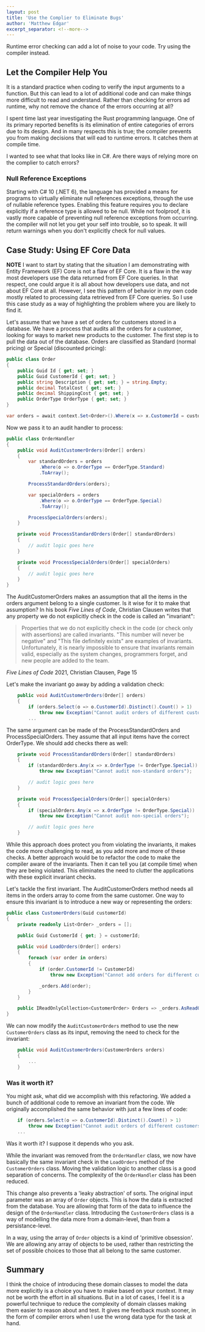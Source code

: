 ```yaml
---
layout: post
title: 'Use the Complier to Eliminate Bugs'
author: 'Matthew Edgar'
excerpt_separator: <!--more-->
---
```


Runtime error checking can add a lot of noise to your code. Try using the compiler instead.

<!--more-->

## Let the Compiler Help You

It is a standard practice when coding to verify the input arguments to a function. But this can lead to a lot of additional code and can make things more difficult to read and understand. Rather than checking for errors ad runtime, why not remove the chance of the errors occurring at all?

I spent time last year investigating the Rust programming language. One of its primary reported benefits is its elimination of entire categories of errors due to its design. And in many respects this is true; the compiler prevents you from making decisions that will ead to runtime errors. It catches them at compile time.

I wanted to see what that looks like in C#. Are there ways of relying more on the complier to catch errors?

### Null Reference Exceptions

Starting with C# 10 (.NET 6), the language has provided a means for programs to virtually eliminate null references exceptions, through the use of nullable reference types. Enabling this feature requires you to declare explicitly if a reference type is allowed to be null. While not foolproof, it is vastly more capable of preventing null reference exceptions from occurring. the compiler will not let you get your self into trouble, so to speak. It will return warnings when you don't explicitly check for null values. 

## Case Study: Using EF Core Data

**NOTE** I want to start by stating that the situation I am demonstrating with Entity Framework (EF) Core is not a flaw of EF Core. It is a flaw in the way most developers use the data returned from EF Core queries. In that respect, one could argue it is all about how developers use data, and not about EF Core at all. However, I see this pattern of behavior in my own code mostly related to processing data retrieved from EF Core queries. So I use this case study as a way of highlighting the problem where you are likely to find it.

Let's assume that we have a set of orders for customers stored in a database. We have a process that audits all the orders for a customer, looking for ways to market new products to the customer. The first step is to pull the data out of the database. Orders are classified as Standard (normal pricing) or Special (discounted pricing):

```csharp
public class Order
{
    public Guid Id { get; set; }
    public Guid CustomerId { get; set; }
    public string Description { get; set; } = string.Empty;
    public decimal TotalCost { get; set; }
    public decimal ShippingCost { get; set; }
    public OrderType OrderType { get; set; }
}

var orders = await context.Set<Order>().Where(x => x.CustomerId = customerId).ToArrayAsync()
```

Now we pass it to an audit handler to process:

```csharp
public class OrderHandler
{
    public void AuditCustomerOrders(Order[] orders)
    {
        var standardOrders = orders
            .Where(o => o.OrderType == OrderType.Standard)
            .ToArray();

        ProcessStandardOrders(orders);

        var specialOrders = orders
            .Where(o => o.OrderType == OrderType.Special)
            .ToArray();

        ProcessSpecialOrders(orders);
    }

    private void ProcessStandardOrders(Order[] standardOrders)
    {
        // audit logic goes here
    }

    private void ProcessSpecialOrders(Order[] specialOrders)
    {
        // audit logic goes here
    }
}
```

The AuditCustomerOrders makes an assumption that all the items in the orders argument belong to a single customer. Is it wise for it to make that assumption? In his book _Five Lines of Code_, Christian Clausen writes that any property we do not explicitly check in the code is called an "invariant":

> Properties that we do not explicitly check in the code (or check only with assertions) are called invariants. "This number will never be negative" and "This file definitely exists" are examples of invariants. Unfortunately, it is nearly impossible to ensure that invariants remain valid, especially as the system changes, programmers forget, and new people are added to the team.

_Five Lines of Code_ 2021, Christian Clausen, Page 15

Let's make the invariant go away by adding a validation check:

```csharp
    public void AuditCustomerOrders(Order[] orders)
    {
        if (orders.Select(o => o.CustomerId).Distinct().Count() > 1)
            throw new Exception("Cannot audit orders of different customers");
        ...
```

The same argument can be made of the ProcessStandardOrders and ProcessSpecialOrders. They assume that all input items have the correct OrderType. We should add checks there as well:

```csharp
    private void ProcessStandardOrders(Order[] standardOrders)
    {
        if (standardOrders.Any(x => x.OrderType != OrderType.Special))
            throw new Exception("Cannot audit non-standard orders");

        // audit logic goes here
    }

    private void ProcessSpecialOrders(Order[] specialOrders)
    {
        if (specialOrders.Any(x => x.OrderType != OrderType.Special))
            throw new Exception("Cannot audit non-special orders");

        // audit logic goes here
    }
``` 

While this approach does protect you from violating the invariants, it makes the code more challenging to read, as you add more and more of these checks. A better approach would be to refactor the code to make the compiler aware of the invariants. Then it can tell you (at compile time) when they are being violated. This eliminates the need to clutter the applications with these explicit invariant checks.

Let's tackle the first invariant. The AuditCustomerOrders method needs all items in the orders array to come from the same customer. One way to ensure this invariant is to introduce a new way or representing the orders:

```csharp
public class CustomerOrders(Guid customerId)
{
    private readonly List<Order> _orders = [];

    public Guid CustomerId { get; } = customerId;

    public void LoadOrders(Order[] orders)
    {
        foreach (var order in orders)
        {
            if (order.CustomerId != CustomerId)
                throw new Exception("Cannot add orders for different customers");

            _orders.Add(order);
        }
    }

    public IReadOnlyCollection<CustomerOrder> Orders => _orders.AsReadOnly();
}
```

We can now modify the `AuditCustomerOrders` method to use the new `CustomerOrders` class as its input, removing the need to check for the invariant:

```csharp
    public void AuditCustomerOrders(CustomerOrders orders)
    {
        ...
    }
```

### Was it worth it?

You might ask, what did we accomplish with this refactoring. We added a bunch of additional code to remove an invariant from the code. We originally accomplished the same behavior with just a few lines of code:

```csharp
    if (orders.Select(o => o.CustomerId).Distinct().Count() > 1)
        throw new Exception("Cannot audit orders of different customers");
    ...
```

Was it worth it? I suppose it depends who you ask. 

While the invariant was removed from the `OrderHandler` class, we now have basically the same invariant check in the `LoadOrders` method of the `CustomerOrders` class. Moving the validation logic to another class is a good separation of concerns. The complexity of the `OrderHandler` class has been reduced. 

This change also prevents a 'leaky abstraction' of sorts. The original input parameter was an array of `Order` objects. This is how the data is extracted from the database. You are allowing that form of the data to influence the design of the `OrderHandler` class. Introducing the `CustomerOrders` class is a way of modelling the data more from a domain-level, than from a persistance-level.

In a way, using the array of `Order` objects is a kind of 'primitive obsession'. We are allowing any array of objects to be used, rather than restricting the set of possible choices to those that all belong to the same customer. 

## Summary

I think the choice of introducing these domain classes to model the data more explicitly is a choice you have to make based on your context. It may not be worth the effort in all situations. But in a lot of cases, I feel it is a powerful technique to reduce the complexity of domain classes making them easier to reason about and test. It gives me feedback mush sooner, in the form of compiler errors when I use the wrong data type for the task at hand.


